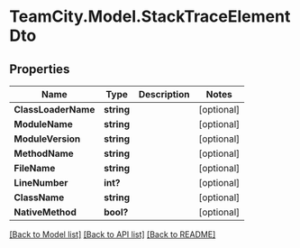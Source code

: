 # TeamCity.Model.StackTraceElementDto
## Properties

Name | Type | Description | Notes
------------ | ------------- | ------------- | -------------
**ClassLoaderName** | **string** |  | [optional] 
**ModuleName** | **string** |  | [optional] 
**ModuleVersion** | **string** |  | [optional] 
**MethodName** | **string** |  | [optional] 
**FileName** | **string** |  | [optional] 
**LineNumber** | **int?** |  | [optional] 
**ClassName** | **string** |  | [optional] 
**NativeMethod** | **bool?** |  | [optional] 

[[Back to Model list]](../README.md#documentation-for-models) [[Back to API list]](../README.md#documentation-for-api-endpoints) [[Back to README]](../README.md)

